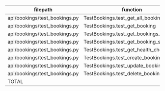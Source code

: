 |           filepath            |                function                | passed | SUBTOTAL |
| ----------------------------- | -------------------------------------- | -----: | -------: |
| api/bookings/test_bookings.py | TestBookings.test_get_all_bookings     |      1 |        1 |
| api/bookings/test_bookings.py | TestBookings.test_get_booking          |      1 |        1 |
| api/bookings/test_bookings.py | TestBookings.test_get_bookings_by_room |      1 |        1 |
| api/bookings/test_bookings.py | TestBookings.test_get_booking_summary  |      1 |        1 |
| api/bookings/test_bookings.py | TestBookings.test_get_health_check     |      1 |        1 |
| api/bookings/test_bookings.py | TestBookings.test_create_booking       |      1 |        1 |
| api/bookings/test_bookings.py | TestBookings.test_update_booking       |      1 |        1 |
| api/bookings/test_bookings.py | TestBookings.test_delete_booking       |      1 |        1 |
| TOTAL                         |                                        |      8 |        8 |
